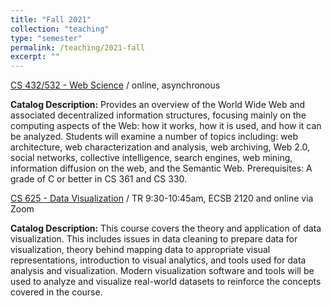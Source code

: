 ```yaml
---
title: "Fall 2021"
collection: "teaching"
type: "semester"
permalink: /teaching/2021-fall
excerpt: ""
---
```

[CS 432/532 - Web Science](2021-fall-cs432532) / online, asynchronous

**Catalog Description:** Provides an overview of the World Wide Web and associated decentralized information structures, focusing mainly on the computing aspects of the Web: how it works, how it is used, and how it can be analyzed. Students will examine a number of topics including: web architecture, web characterization and analysis, web archiving, Web 2.0, social networks, collective intelligence, search engines, web mining, information diffusion on the web, and the Semantic Web. Prerequisites: A grade of C or better in CS 361 and CS 330.

[CS 625 - Data Visualization](2021-fall-cs625) / TR 9:30-10:45am, ECSB 2120 and online via Zoom

**Catalog Description:** This course covers the theory and application of data visualization. This includes issues in data cleaning to prepare data for visualization, theory behind mapping data to appropriate visual representations, introduction to visual analytics, and tools used for data analysis and visualization. Modern visualization software and tools will be used to analyze and visualize real-world datasets to reinforce the concepts covered in the course.
